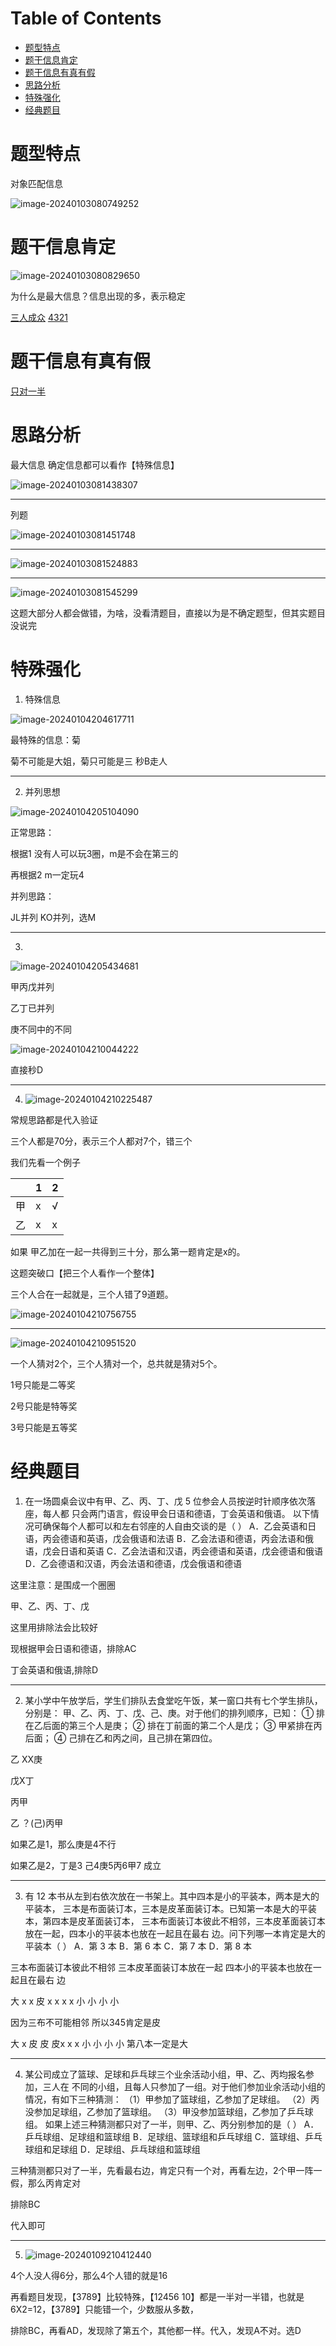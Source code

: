 # Table of Contents

* [题型特点](#题型特点)
* [题干信息肯定](#题干信息肯定)
* [题干信息有真有假](#题干信息有真有假)
* [思路分析](#思路分析)
* [特殊强化](#特殊强化)
* [经典题目](#经典题目)




# 题型特点

对象匹配信息

![image-20240103080749252](.images/image-20240103080749252.png)



# 题干信息肯定

![image-20240103080829650](.images/image-20240103080829650.png)

为什么是最大信息？信息出现的多，表示稳定

[三人成众](./分析推理-三人成众.md)
[4321](分析推理-4321.md)




# 题干信息有真有假

[只对一半](./分析推理-只对一半.md)



# 思路分析

最大信息 确定信息都可以看作【特殊信息】

![image-20240103081438307](.images/image-20240103081438307.png)

----

列题

![image-20240103081451748](.images/image-20240103081451748.png)

-----

![image-20240103081524883](.images/image-20240103081524883.png)

----

![image-20240103081545299](.images/image-20240103081545299.png)

这题大部分人都会做错，为啥，没看清题目，直接以为是不确定题型，但其实题目没说完



# 特殊强化

1. 特殊信息

![image-20240104204617711](.images/image-20240104204617711.png)

最特殊的信息：菊

菊不可能是大姐，菊只可能是三 秒B走人

----

2. 并列思想

![image-20240104205104090](.images/image-20240104205104090.png)

正常思路：

根据1 没有人可以玩3圈，m是不会在第三的

再根据2  m一定玩4 

并列思路：

JL并列 KO并列，选M

-----

3. 

![image-20240104205434681](.images/image-20240104205434681.png)

甲丙戊并列

乙丁已并列

庚不同中的不同

![image-20240104210044222](.images/image-20240104210044222.png)

直接秒D

---



4. ![image-20240104210225487](.images/image-20240104210225487.png)

常规思路都是代入验证 

三个人都是70分，表示三个人都对7个，错三个

我们先看一个例子

|      | 1    | 2    |
| :--- | ---- | ---- |
| 甲   | x    | √    |
| 乙   | x    | x    |

如果 甲乙加在一起一共得到三十分，那么第一题肯定是x的。

这题突破口【把三个人看作一个整体】

三个人合在一起就是，三个人错了9道题。

![image-20240104210756755](.images/image-20240104210756755.png)

----

![image-20240104210951520](.images/image-20240104210951520.png)

一个人猜对2个，三个人猜对一个，总共就是猜对5个。

1号只能是二等奖

2号只能是特等奖

3号只能是五等奖

# 经典题目

1. 在一场圆桌会议中有甲、乙、丙、丁、戊 5 位参会人员按逆时针顺序依次落座，每人都
   只会两门语言，假设甲会日语和德语，丁会英语和俄语。
   以下情况可确保每个人都可以和左右邻座的人自由交谈的是（ ）
   A．乙会英语和日语，丙会德语和英语，戊会俄语和法语
   B．乙会法语和德语，丙会法语和俄语，戊会日语和英语
   C．乙会法语和汉语，丙会德语和英语，戊会德语和俄语
   D．乙会德语和汉语，丙会法语和德语，戊会俄语和德语

这里注意：是围成一个圈圈

甲、乙、丙、丁、戊

这里用排除法会比较好

现根据甲会日语和德语，排除AC

丁会英语和俄语,排除D

----

2. 某小学中午放学后，学生们排队去食堂吃午饭，某一窗口共有七个学生排队，分别是：
   甲、乙、丙、丁、戊、己、庚。对于他们的排列顺序，已知：
   ① 排在乙后面的第三个人是庚；
   ② 排在丁前面的第二个人是戊；
   ③ 甲紧排在丙后面；
   ④ 己排在乙和丙之间，且己排在第四位。

乙 XX庚

戊X丁

丙甲

乙 ？(己)丙甲

如果乙是1，那么庚是4不行

如果乙是2，丁是3 己4庚5丙6甲7 成立

----

3. 有 12 本书从左到右依次放在一书架上。其中四本是小的平装本，两本是大的平装本，
   三本是布面装订本，三本是皮革面装订本。已知第一本是大的平装本，第四本是皮革面装订本，
   三本布面装订本彼此不相邻，三本皮革面装订本放在一起，四本小的平装本也放在一起且在最右
   边。问下列哪一本肯定是大的平装本（ ）
   A．第 3 本
   B．第 6 本
   C．第 7 本
   D．第 8 本

三本布面装订本彼此不相邻  三本皮革面装订本放在一起 四本小的平装本也放在一起且在最右
边

大    x x 皮 x  x x x 小 小 小 小

因为三布不可能相邻 所以345肯定是皮

大    x 皮 皮 皮x x x 小 小 小 小 第八本一定是大

----

4. 某公司成立了篮球、足球和乒乓球三个业余活动小组，甲、乙、丙均报名参加，三人在
   不同的小组，且每人只参加了一组。对于他们参加业余活动小组的情况，有如下三种猜测：
   （1）甲参加了篮球组，乙参加了足球组。
   （2）丙没参加足球组，乙参加了篮球组。
   （3）甲没参加篮球组，乙参加了乒乓球组。
   如果上述三种猜测都只对了一半，则甲、乙、丙分别参加的是（ ）
   A．乒乓球组、足球组和篮球组
   B．足球组、篮球组和乒乓球组
   C．篮球组、乒乓球组和足球组
   D．足球组、乒乓球组和篮球组

三种猜测都只对了一半，先看最右边，肯定只有一个对，再看左边，2个甲一阵一假，那么丙肯定对

排除BC

代入即可

---

5. ![image-20240109210412440](.images/image-20240109210412440.png)

4个人没人得6分，那么4个人错的就是16

再看题目发现，【3789】比较特殊，【12456 10】都是一半对一半错，也就是6X2=12，【3789】只能错一个，少数服从多数，

排除BC，再看AD，发现除了第五个，其他都一样。代入，发现A不对。选D
